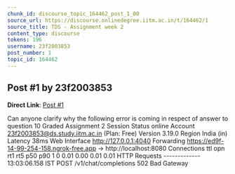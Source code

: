 ```yaml
---
chunk_id: discourse_topic_164462_post_1_00
source_url: https://discourse.onlinedegree.iitm.ac.in/t/164462/1
source_title: TDS - Assignment week 2
content_type: discourse
tokens: 196
username: 23f2003853
post_number: 1
topic_id: 164462
---
```


## Post #1 by 23f2003853

**Direct Link**: [Post #1](https://discourse.onlinedegree.iitm.ac.in/t/164462/1)

Can anyone clarify why the following error is coming in respect of answer to question 10 Graded Assignment 2 Session Status online Account 23f2003853@ds.study.iitm.ac.in (Plan: Free) Version 3.19.0 Region India (in) Latency 38ms Web Interface http://127.0.0.1:4040 Forwarding https://ed9f-14-99-254-158.ngrok-free.app → http://localhost:8080 Connections ttl opn rt1 rt5 p50 p90 1 0 0.01 0.00 0.01 0.01 HTTP Requests ------------- 13:03:06.158 IST POST /v1/chat/completions 502 Bad Gateway
